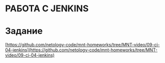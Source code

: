 # РАБОТА С JENKINS


# Задание
[https://github.com/netology-code/mnt-homeworks/tree/MNT-video/09-ci-04-jenkins](https://github.com/netology-code/mnt-homeworks/tree/MNT-video/09-ci-04-jenkins)
